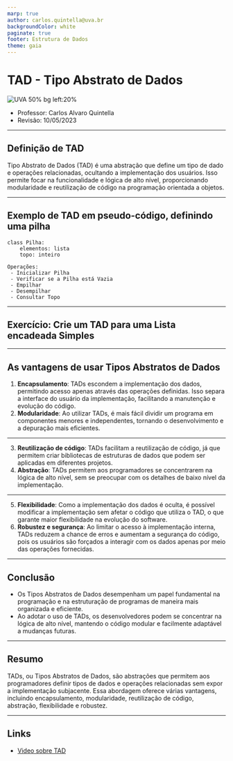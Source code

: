 ```yaml
---
marp: true
author: carlos.quintella@uva.br
backgroundColor: white
paginate: true
footer: Estrutura de Dados
theme: gaia
---
```


<!-- _class: lead -->

# TAD - Tipo Abstrato de Dados #

![UVA 50% bg left:20%](https://uva.br/wp-content/themes/uva-theme/dist/images/header_logo.svg)

- Professor: Carlos Alvaro Quintella
- Revisão: 10/05/2023

---

## Definição de TAD ##

Tipo Abstrato de Dados (TAD) é uma abstração que define um tipo de dado e operações relacionadas, ocultando a implementação dos usuários. Isso permite focar na funcionalidade e lógica de alto nível, proporcionando modularidade e reutilização de código na programação orientada a objetos.

---

## Exemplo de TAD em pseudo-código, definindo uma pilha ##

```text
class Pilha:
    elementos: lista
    topo: inteiro

Operações:
 - Inicializar Pilha 
 - Verificar se a Pilha está Vazia
 - Empilhar
 - Desempilhar
 - Consultar Topo
```

---

## Exercício: Crie um TAD para uma Lista encadeada Simples ##

---

## As vantagens de usar Tipos Abstratos de Dados #

1. **Encapsulamento**: TADs escondem a implementação dos dados, permitindo acesso apenas através das operações definidas. Isso separa a interface do usuário da implementação, facilitando a manutenção e evolução do código.
2. **Modularidade**: Ao utilizar TADs, é mais fácil dividir um programa em componentes menores e independentes, tornando o desenvolvimento e a depuração mais eficientes.

---

3. **Reutilização de código**: TADs facilitam a reutilização de código, já que permitem criar bibliotecas de estruturas de dados que podem ser aplicadas em diferentes projetos.
4. **Abstração**: TADs permitem aos programadores se concentrarem na lógica de alto nível, sem se preocupar com os detalhes de baixo nível da implementação.

---

5. **Flexibilidade**: Como a implementação dos dados é oculta, é possível modificar a implementação sem afetar o código que utiliza o TAD, o que garante maior flexibilidade na evolução do software.
6. **Robustez e segurança**: Ao limitar o acesso à implementação interna, TADs reduzem a chance de erros e aumentam a segurança do código, pois os usuários são forçados a interagir com os dados apenas por meio das operações fornecidas.

---

## Conclusão ##

- Os Tipos Abstratos de Dados desempenham um papel fundamental na programação e na estruturação de programas de maneira mais organizada e eficiente.
- Ao adotar o uso de TADs, os desenvolvedores podem se concentrar na lógica de alto nível, mantendo o código modular e facilmente adaptável a mudanças futuras.

---

## Resumo ##

TADs, ou Tipos Abstratos de Dados, são abstrações que permitem aos programadores definir tipos de dados e operações relacionadas sem expor a implementação subjacente. Essa abordagem oferece várias vantagens, incluindo encapsulamento, modularidade, reutilização de código, abstração, flexibilidade e robustez.

---

## Links ##

- [Video sobre TAD](https://www.youtube.com/watch?v=nX_3zUmNFFs)
